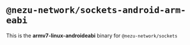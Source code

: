 # `@nezu-network/sockets-android-arm-eabi`

This is the **armv7-linux-androideabi** binary for `@nezu-network/sockets`
